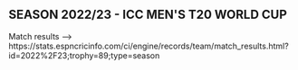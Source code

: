<h2>SEASON 2022/23 - ICC MEN'S T20 WORLD CUP</h2>
Match results --> https://stats.espncricinfo.com/ci/engine/records/team/match_results.html?id=2022%2F23;trophy=89;type=season
